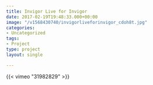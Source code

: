 ```yaml
---
title: Invigor Live for Invigor
date: 2017-02-19T19:48:33.000+00:00
image: "/v1568430740/invigorliveforinvigor_cdoh8t.jpg"
categories:
- Uncategorized
tags:
- Project
type: project
layout: single

---
```

{{< vimeo "31982829" >}}